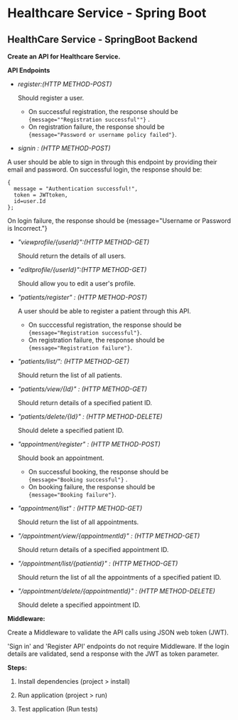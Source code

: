 # Healthcare Service - Spring Boot

## HealthCare Service - SpringBoot Backend

**Create an API for Healthcare Service.**

**API Endpoints**

- _register:(HTTP METHOD-POST)_

  Should register a user.

  - On successful registration, the response should be
    `{message=""Registration successful""}` .
  - On registration failure, the response should be  
    `{message="Password or username policy failed"}`.

- _signin : (HTTP METHOD-POST)_

A user should be able to sign in through this endpoint by providing their email and password.
On successful login, the response should be:

```
{
  message = "Authentication successful!",
  token = JWTtoken,
  id=user.Id
};
```

On login failure, the response should be {message="Username or Password is Incorrect."}

- _"viewprofile/{userId}":(HTTP METHOD-GET)_

  Should return the details of all users.

- _"editprofile/{userId}":(HTTP METHOD-GET)_

  Should allow you to edit a user's profile.

- _"patients/register" : (HTTP METHOD-POST)_

  A user should be able to register a patient through this API.

  - On succcessful registration, the response should be `{message="Registration successful"}`.
  - On registration failure, the response should be  
    `{message="Registration failure"}`.

- _"patients/list/": (HTTP METHOD-GET)_

  Should return the list of all patients.

- _"patients/view/{Id}" : (HTTP METHOD-GET)_

  Should return details of a specified patient ID.

- _"patients/delete/{Id}" : (HTTP METHOD-DELETE)_

  Should delete a specified patient ID.

- _"appointment/register" : (HTTP METHOD-POST)_

  Should book an appointment.

  - On successful booking, the response should be  
    `{message="Booking successful"}` .
  - On booking failure, the response should be  
    `{message="Booking failure"}`.

- _"appointment/list" : (HTTP METHOD-GET)_

  Should return the list of all appointments.

- _"/appointment/view/{appointmentId}" : (HTTP METHOD-GET)_

  Should return details of a specified appointment ID.

- _"/appointment/list/{patientid}" : (HTTP METHOD-GET)_

  Should return the list of all the appointments of a specified patient ID.

- _"/appointment/delete/{appointmentId}" : (HTTP METHOD-DELETE)_

  Should delete a specified appointment ID.

**Middleware:**

Create a Middleware to validate the API calls using JSON web token (JWT).

'Sign in' and 'Register API' endpoints do not require Middleware.
If the login details are validated, send a response with the JWT as token parameter.

**Steps:**

1. Install dependencies (project > install)

2. Run application (project > run)

3. Test application (Run tests)
